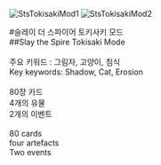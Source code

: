 ![StsTokisakiMod1](https://github.com/Nagene1206/StSTokisakiMod/assets/116701689/8c4b1001-00d9-40fd-9359-1e67f47b7079)
![StsTokisakiMod2](https://github.com/Nagene1206/StSTokisakiMod/assets/116701689/30a6c01c-43d6-4e3e-9587-a7764d34202e)

#슬레이 더 스파이어 토키사키 모드<br/>
##Slay the Spire Tokisaki Mode<br/>
<br/>
주요 키워드 : 그림자, 고양이, 침식<br/>
Key keywords: Shadow, Cat, Erosion<br/>
<br/>
80장 카드<br/>
4개의 유물<br/>
2개의 이벤트<br/>
<br/>
80 cards<br/>
four artefacts<br/>
Two events<br/>
